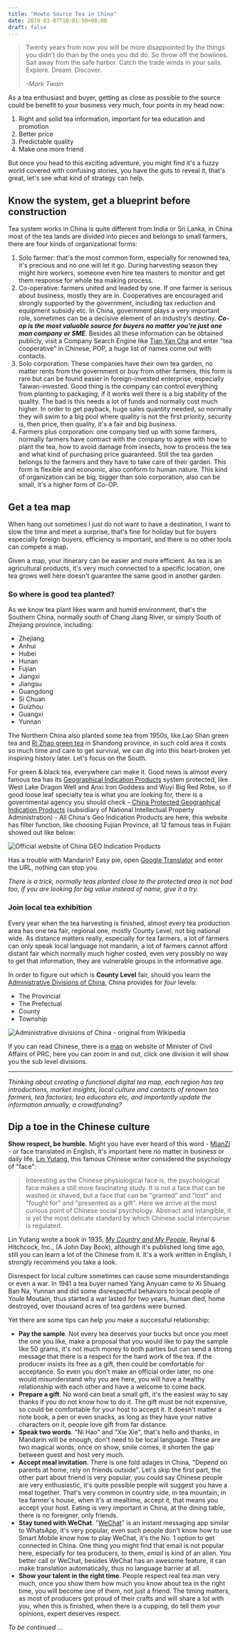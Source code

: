 ```yaml
---
title: "Howto Source Tea in China"
date: 2019-03-07T10:01:50+08:00
draft: false
---
```


> Twenty years from now you will be more disappointed by the things you didn’t do than by the ones you did do. So throw off the bowlines. Sail away from the safe harbor. Catch the trade winds in your sails. Explore. Dream. Discover. 
>
>*-Mark Twain*

As a tea enthusiast and buyer, getting as close as possible to the source could be benefit to your business very much, four points in my head now:

1. Right and solid tea information, important for tea education and promotion
2. Better price
3. Predictable quality
4. Make one more friend

But once you head to this exciting adventure, you might find it's a fuzzy world covered with confusing stories, you have the guts to reveal it, that's great, let's see what kind of strategy can help.

## Know the system, get a blueprint before construction ##

Tea system works in China is quite different from India or Sri Lanka, in China most of the tea lands are divided into pieces and belongs to small farmers, there are four kinds of organizational forms:

1. Solo farmer: that's the most common form, especially for renowned tea, it's precious and no one will let it go. During harvesting season they might hire workers, someone even hire tea masters to monitor and get them response for whole tea making process.
2. Co-operative: farmers united and leaded by one. If one farmer is serious about business, mostly they are in. Cooperatives are encouraged and strongly supported by the government, including tax reduction and equipment subsidy etc. In China, government plays a very important role, sometimes can be a decisive element of an industry's destiny. ***Co-op is the most valuable source for buyers no matter you're just one man company or SME***. Besides all these information can be obtained publicly, visit a Company Search Engine like [Tian Yan Cha](https://www.tianyancha.com/) and enter "tea cooperative" in Chinese, POP, a huge list of names come out with contacts.
3. Solo corporation: These companies have their own tea garden, no matter rents from the government or buy from other farmers, this form is rare but can be found easier in foreign-invested enterprise, especially Taiwan-invested. Good thing is the company can control everything from planting to packaging, if it works well there is a big stability of the quality. The bad is this needs a lot of funds and normally cost much higher. In order to get payback, huge sales quantity needed, so normally they will swim to a big pool where quality is not the first priority, security is, then price, then quality, it's a fair and big _business_.
4. Farmers plus corporation: one company tied up with some farmers, normally farmers have contract with the company to agree with how to plant the tea, how to avoid damage from insects, how to process the tea and what kind of purchasing price guaranteed. Still the tea garden belongs to the farmers and they have to take care of their garden. This form is flexible and economic, also conform to human nature. This kind of organization can be big, bigger than solo corporation, also can be small, it's a higher form of Co-OP. 

## Get a tea map ##

When hang out sometimes I just do not want to have a destination, I want to slow the time and meet a surprise, that's fine for holiday but for buyers especially foreign buyers, efficiency is important, and there is no other tools can compete a map.

Given a map, your itinerary can be easier and more efficient. As tea is an agricultural products, it's very much connected to a specific location, one tea grows well here doesn't guarantee the same good in another garden. 

### So where is good tea planted? ###

As we know tea plant likes warm and humid environment, that's the Southern China, normally south of Chang Jiang River, or simply South of Zhejiang province, including:

* Zhejiang
* Anhui
* Hubei
* Hunan
* Fujian
* Jiangxi
* Jiangsu
* Guangdong
* Si Chuan
* Guizhou
* Guangxi
* Yunnan

The Northern China also planted some tea from 1950s, like Lao Shan green tea and [Ri Zhao green tea](http://www.rzny.gov.cn/ctnlist.php/mid/23) in Shandong province, in such cold area it costs so much time and care to get survival, we can dig into this heart-broken yet inspiring history later. Let's focus on the South.

For green & black tea, everywhere can make it. Good news is almost every famous tea has its [Geographical Indication Products](https://en.wikipedia.org/wiki/Geographical_indication) system protected, like West Lake Dragon Well and Anxi Iron Goddess and Wuyi Big Red Robe, so if good loose leaf specialty tea is what you are looking for, there is a governmental agency you should check - [China Protected Geographical Indication Products](http://www.cgi.gov.cn/Home/Default/) (subsidiary of National Intellectual Property Administration) - All China's Geo Indication Products are here, this website has filter function, like choosing Fujian Province, all 12 famous teas in Fujian showed out like below:

![Official website of China GEO Indication Products][1]

Has a trouble with Mandarin? Easy pie, open [Google Translator](https://translate.google.com/) and enter the URL, nothing can stop you.

*There is a trick, normally teas planted close to the protected area is not bad too, if you are looking for big value instead of name, give it a try.*

### Join local tea exhibition ###

Every year when the tea harvesting is finished, almost every tea production area has one tea fair, regional one, mostly County Level, not big national wide. As distance matters really, especially for tea farmers, a lot of farmers can only speak local language not mandarin, a lot of farmers cannot afford distant fair which normally much higher costed, even very possibly no way to get that information, they are vulnerable groups in the informative age.

In order to figure out which is **County Level** fair, should you learn the [Administrative Divisions of China](https://en.wikipedia.org/wiki/Administrative_divisions_of_China), China provides for _four_ levels:

* The Provincial
* The Prefectual
* County
* Township

![Administrative divisions of China - original from Wikipedia][2]

If you can read Chinese, there is a [map](http://xzqh.mca.gov.cn/map) on website of Minister of Civil Affairs of PRC, here you can zoom in and out, click one division it will show you the sub level divisions.

---

*Thinking about creating a functional digital tea map, each region has tea introductions, market insights, local culture and contacts of renown tea farmers, tea factories, tea educators etc, and importantly update the information annually, a crowdfunding?*

## Dip a toe in the Chinese culture ##

**Show respect, be humble.** Might you have ever heard of this word - [MianZi](https://en.wikipedia.org/wiki/Face_(sociological_concept)#Chinese_臉面_and_面子) - or face translated in English, it's important here no matter in business or daily life. [Lin Yutang](https://en.wikipedia.org/wiki/Lin_Yutang), this famous Chinese writer considered the psychology of "face":

> Interesting as the Chinese physiological face is, the psychological face makes a still more fascinating study. It is not a face that can be washed or shaved, but a face that can be "granted" and "lost" and "fought for" and "presented as a gift". Here we arrive at the most curious point of Chinese social psychology. Abstract and intangible, it is yet the most delicate standard by which Chinese social intercourse is regulated.

Lin Yutang wrote a book in 1935, *[My Country and My People](https://www.amazon.com/My-Country-People-Yutang-Lin/dp/1849026645)*, Reynal & Hitchcock, Inc., (A John Day Book), although it's published long time ago, still you can learn a lot of the Chinese from it. It's a work written in English, I strongly recommend you take a look.

Disrespect for local culture sometimes can cause some misunderstandings or even a war. In 1941 a tea buyer named Yang Anyuan came to Xi Shuang Ban Na, Yunnan and did some disrespectful behaviors to local people of Youle Moutain, thus started a war lasted for two years, human died, home destroyed, over thousand acres of tea gardens were burned. 

Yet there are some tips can help you make a successful relationship:

+ **Pay the sample**. Not every tea deserves your bucks but once you meet the one you like, make a proposal that you would like to pay the sample like 50 grams, it's not much money to both parties but can send a strong message that there is a respect for the hard work of the tea. If the producer insists its free as a gift, then could be comfortable for acceptance. So even you don't make an official order later, no one would misunderstand why you are here, you will have a healthy relationship with each other and have a welcome to come back.
+ **Prepare a gift**. No word can beat a small gift, it's the easiest way to say thanks if you do not know how to do it. The gift must be not expensive, so could be comfortable for your host to accept it. It doesn't matter a note book, a pen or even snacks, as long as they have your native characters on it, people love gift from far distance.
+ **Speak two words**. "Ni Hao" and "Xie Xie", that's hello and thanks, in Mandarin will be enough, don't need to be local language. These are two magical words, once on show, smile comes, it shorten the gap between guest and host very much.
+ **Accept meal invitation**. There is one fold adages in China, "Depend on parents at home, rely on friends outside". Let's skip the first part, the other part about friend is very popular, you could say Chinese people are very enthusiastic, it's quite possible people will suggest you have a meal together. That's very common in country side, in tea mountain, in tea farmer's house, when it's at mealtime, accept it, that means you accept your host. Eating is very important in China, at the dining table, there is no foreigner, only friends.
+ **Stay tuned with WeChat**. "[WeChat](https://en.wikipedia.org/wiki/WeChat)" is an instant messaging app similar to WhatsApp, it's very popular, even such people don't know how to use Smart Mobile know how to play WeChat, it's the No. 1 option to get connected in China. One thing you might find that email is not popular here, especially for tea producers, to them, _email_ is kind of an alien. You better call or WeChat, besides WeChat has an awesome feature, it can make translation automatically, thus no language barrier at all.
+ **Show your talent in the right time**. People respect real tea man very much, once you show them how much you know about tea in the right time, you will become one of them, not just a friend. The timing matters, as most of producers got proud of their crafts and will share a lot with you, when this is finished, when there is a cupping, do tell them your opinions, expert deserves respect.


*To be continued ...*


[1]: /img/geo-indication.jpg "Screenshot of China Protected Geo Indication Products"
[2]: /img/administrative-div-cn.jpg "Administrative Divisions of China"
